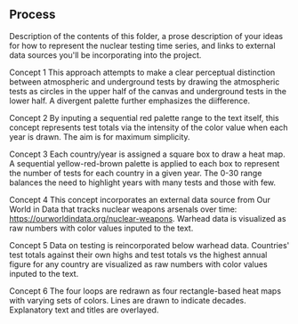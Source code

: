 ## Process

Description of the contents of this folder, a prose description of your ideas for how to represent
the nuclear testing time series, and links to external data sources you'll be incorporating into
the project.

Concept 1
This approach attempts to make a clear perceptual distinction between atmospheric and underground tests by drawing the atmospheric tests as circles in the upper half of the canvas and underground tests in the lower half. A divergent palette further emphasizes the diifference.

Concept 2
By inputing a sequential red palette range to the text itself, this concept represents test totals via the intensity of the color value when each year is drawn. The aim is for maximum simplicity.

Concept 3
Each country/year is assigned a square box to draw a heat map. A sequential yellow-red-brown palette is applied to each box to represent the number of tests for each country in a given year. The 0-30 range balances the need to highlight years with many tests and those with few.

Concept 4
This concept incorporates an external data source from Our World in Data that tracks nuclear weapons arsenals over time: https://ourworldindata.org/nuclear-weapons. Warhead data is visualized as raw numbers with color values inputed to the text. 

Concept 5
Data on testing is reincorporated below warhead data. Countries' test totals against their own highs and test totals vs the highest annual figure for any country are visualized as raw numbers with color values inputed to the text.

Concept 6
The four loops are redrawn as four rectangle-based heat maps with varying sets of colors. Lines are drawn to indicate decades. Explanatory text and titles are overlayed. 

